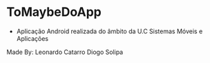 # ToMaybeDoApp

* Aplicação Android realizada do âmbito da U.C Sistemas Móveis e Aplicações

Made By:
Leonardo Catarro
Diogo Solipa
